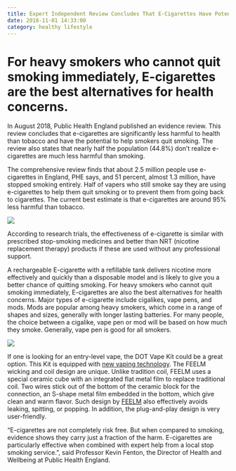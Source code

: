 ```yaml
---
title: Expert Independent Review Concludes That E-Cigarettes Have Potential to Help Quit Smoking
date: 2018-11-01 14:33:00
category: healthy lifestyle
---
```


# For heavy smokers who cannot quit smoking immediately, E-cigarettes are the best alternatives for health concerns.

In August 2018, Public Health England published an evidence review. This review concludes that e-cigarettes are significantly less harmful to health than tobacco and have the potential to help smokers quit smoking. The review also states that nearly half the population (44.8%) don’t realize e-cigarettes are much less harmful than smoking.

The comprehensive review finds that about 2.5 million people use e-cigarettes in England, PHE says, and 51 percent, almost 1.3 million, have stopped smoking entirely. Half of vapers who still smoke say they are using e-cigarettes to help them quit smoking or to prevent them from going back to cigarettes. The current best estimate is that e-cigarettes are around 95% less harmful than tobacco. 

![](/images/9.png)

<!-- more -->

According to research trials, the effectiveness of e-cigarette is similar with prescribed stop-smoking medicines and better than NRT (nicotine replacement therapy) products if these are used without any professional support. 

A rechargeable E-cigarette with a refillable tank delivers nicotine more effectively and quickly than a disposable model and is likely to give you a better chance of quitting smoking. For heavy smokers who cannot quit smoking immediately, E-cigarettes are also the best alternatives for health concerns. Major types of e-cigarette include cigalikes, vape pens, and mods. Mods are popular among heavy smokers, which come in a range of shapes and sizes, generally with longer lasting batteries. For many people, the choice between a cigalike, vape pen or mod will be based on how much they smoke. Generally, vape pen is good for all smokers.  

![](/images/10.png)

If one is looking for an entry-level vape, the DOT Vape Kit could be a great option. This Kit is equipped with [new vaping technology](http://www.feelmtech.com/). The FEELM wicking and coil design are unique. Unlike tradition coil, FEELM uses a special ceramic cube with an integrated flat metal film to replace traditional coil. Two wires stick out of the bottom of the ceramic block for the connection, an S-shape metal film embedded in the bottom, which give clean and warm flavor. Such design by [FEELM](http://www.feelmtech.com/) also effectively avoids leaking, spitting, or popping. In addition, the plug-and-play design is very user-friendly.

“E-cigarettes are not completely risk free. But when compared to smoking, evidence shows they carry just a fraction of the harm. E-cigarettes are particularly effective when combined with expert help from a local stop smoking service.”, said Professor Kevin Fenton, the Director of Health and Wellbeing at Public Health England.
